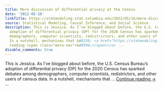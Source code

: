 ```yaml
---
title: More discussion of differential privacy at the Census
date: '2022-05-16'
linkTitle: https://statmodeling.stat.columbia.edu/2022/05/16/more-discussion-of-differential-privacy-at-the-census/
source: Statistical Modeling, Causal Inference, and Social Science
description: This is Jessica. As I’ve blogged about before, the U.S. Census Bureau’s
  adoption of differential privacy (DP) for the 2020 Census has sparked debates among
  demographers, computer scientists, redistrictors, and other users of census data.
  In a nutshell, mechanisms that &#8230; <a href="https://statmodeling.stat.columbia.edu/2022/05/16/more-discussion-of-differential-privacy-at-the-census/">Continue
  reading <span class="meta-nav">&#8594;</span></a> ...
disable_comments: true
---
```

This is Jessica. As I’ve blogged about before, the U.S. Census Bureau’s adoption of differential privacy (DP) for the 2020 Census has sparked debates among demographers, computer scientists, redistrictors, and other users of census data. In a nutshell, mechanisms that &#8230; <a href="https://statmodeling.stat.columbia.edu/2022/05/16/more-discussion-of-differential-privacy-at-the-census/">Continue reading <span class="meta-nav">&#8594;</span></a> ...